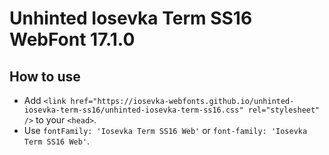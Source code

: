 # Unhinted Iosevka Term SS16 WebFont 17.1.0

## How to use

- Add `<link href="https://iosevka-webfonts.github.io/unhinted-iosevka-term-ss16/unhinted-iosevka-term-ss16.css" rel="stylesheet" />` to your `<head>`.
- Use `fontFamily: 'Iosevka Term SS16 Web'` or `font-family: 'Iosevka Term SS16 Web'`.
